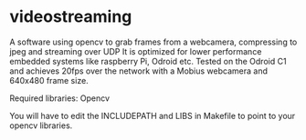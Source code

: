 # videostreaming
A software using opencv to grab frames from a webcamera, compressing to jpeg and streaming over UDP
It is optimized for lower performance embedded systems like raspberry Pi, Odroid etc.
Tested on the Odroid C1 and achieves 20fps over the network with a Mobius webcamera and 640x480 frame size.

Required libraries: Opencv

You will have to edit the INCLUDEPATH and LIBS in Makefile to point to your opencv libraries.

